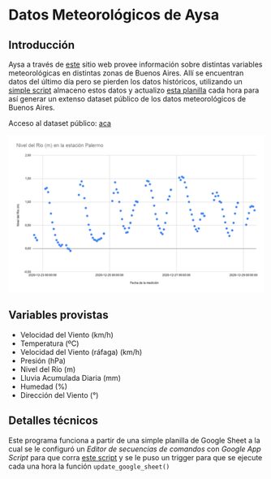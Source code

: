 # Datos Meteorológicos de Aysa

## Introducción

Aysa a través de [este](https://www.aysa.com.ar/Que-Hacemos/estaciones-meteorologicas/datos#) sitio web provee información sobre distintas variables meteorológicas en distintas zonas de Buenos Aires. Allí se encuentran datos del último día pero se pierden los datos históricos, utilizando un [simple script](https://github.com/mathigatti/aysa-datos-meteorologicos/blob/main/downloader.gs) almaceno estos datos y actualizo [esta planilla](https://docs.google.com/spreadsheets/d/1qgud2AiHhAy-r8yfP5FOSSDSZ3H0ILY-G6xlpFhweug/edit?usp=sharing) cada hora para así generar un  extenso dataset público de los datos meteorológicos de Buenos Aires. 

Acceso al dataset público: [aca](https://docs.google.com/spreadsheets/d/1qgud2AiHhAy-r8yfP5FOSSDSZ3H0ILY-G6xlpFhweug/edit#gid=0)

![](grafico_nivel_del_rio.png)

## Variables provistas

- Velocidad del Viento (km/h)
- Temperatura (ºC)
- Velocidad del Viento (ráfaga) (km/h)
- Presión (hPa)
- Nivel del Río (m)	
- Lluvia Acumulada Diaria (mm)
- Humedad (%)
- Dirección del Viento (°)

## Detalles técnicos

Este programa funciona a partir de una simple planilla de Google Sheet a la cual se le configuró un _Editor de secuencias de comandos_ con _Google App Script_ para que corra [este script](https://github.com/mathigatti/aysa-datos-meteorologicos/blob/main/downloader.gs) y se le puso un trigger para que se ejecute cada una hora la función `update_google_sheet()`
